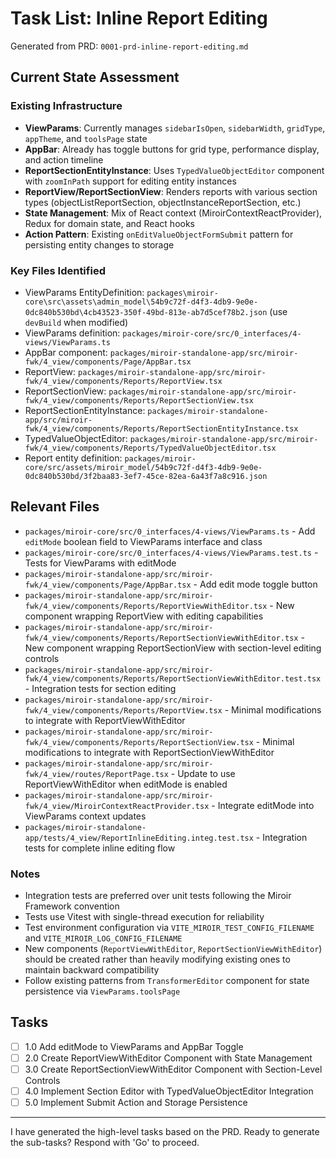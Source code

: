 # Task List: Inline Report Editing

Generated from PRD: `0001-prd-inline-report-editing.md`

## Current State Assessment

### Existing Infrastructure
- **ViewParams**: Currently manages `sidebarIsOpen`, `sidebarWidth`, `gridType`, `appTheme`, and `toolsPage` state
- **AppBar**: Already has toggle buttons for grid type, performance display, and action timeline
- **ReportSectionEntityInstance**: Uses `TypedValueObjectEditor` component with `zoomInPath` support for editing entity instances
- **ReportView/ReportSectionView**: Renders reports with various section types (objectListReportSection, objectInstanceReportSection, etc.)
- **State Management**: Mix of React context (MiroirContextReactProvider), Redux for domain state, and React hooks
- **Action Pattern**: Existing `onEditValueObjectFormSubmit` pattern for persisting entity changes to storage

### Key Files Identified
- ViewParams EntityDefinition: `packages\miroir-core\src\assets\admin_model\54b9c72f-d4f3-4db9-9e0e-0dc840b530bd\4cb43523-350f-49bd-813e-ab7d5cef78b2.json` (use `devBuild` when modified)
- ViewParams definition: `packages/miroir-core/src/0_interfaces/4-views/ViewParams.ts`
- AppBar component: `packages/miroir-standalone-app/src/miroir-fwk/4_view/components/Page/AppBar.tsx`
- ReportView: `packages/miroir-standalone-app/src/miroir-fwk/4_view/components/Reports/ReportView.tsx`
- ReportSectionView: `packages/miroir-standalone-app/src/miroir-fwk/4_view/components/Reports/ReportSectionView.tsx`
- ReportSectionEntityInstance: `packages/miroir-standalone-app/src/miroir-fwk/4_view/components/Reports/ReportSectionEntityInstance.tsx`
- TypedValueObjectEditor: `packages/miroir-standalone-app/src/miroir-fwk/4_view/components/Reports/TypedValueObjectEditor.tsx`
- Report entity definition: `packages/miroir-core/src/assets/miroir_model/54b9c72f-d4f3-4db9-9e0e-0dc840b530bd/3f2baa83-3ef7-45ce-82ea-6a43f7a8c916.json`

## Relevant Files

- `packages/miroir-core/src/0_interfaces/4-views/ViewParams.ts` - Add `editMode` boolean field to ViewParams interface and class
- `packages/miroir-core/src/0_interfaces/4-views/ViewParams.test.ts` - Tests for ViewParams with editMode
- `packages/miroir-standalone-app/src/miroir-fwk/4_view/components/Page/AppBar.tsx` - Add edit mode toggle button
- `packages/miroir-standalone-app/src/miroir-fwk/4_view/components/Reports/ReportViewWithEditor.tsx` - New component wrapping ReportView with editing capabilities
- `packages/miroir-standalone-app/src/miroir-fwk/4_view/components/Reports/ReportSectionViewWithEditor.tsx` - New component wrapping ReportSectionView with section-level editing controls
- `packages/miroir-standalone-app/src/miroir-fwk/4_view/components/Reports/ReportSectionViewWithEditor.test.tsx` - Integration tests for section editing
- `packages/miroir-standalone-app/src/miroir-fwk/4_view/components/Reports/ReportView.tsx` - Minimal modifications to integrate with ReportViewWithEditor
- `packages/miroir-standalone-app/src/miroir-fwk/4_view/components/Reports/ReportSectionView.tsx` - Minimal modifications to integrate with ReportSectionViewWithEditor
- `packages/miroir-standalone-app/src/miroir-fwk/4_view/routes/ReportPage.tsx` - Update to use ReportViewWithEditor when editMode is enabled
- `packages/miroir-standalone-app/src/miroir-fwk/4_view/MiroirContextReactProvider.tsx` - Integrate editMode into ViewParams context updates
- `packages/miroir-standalone-app/tests/4_view/ReportInlineEditing.integ.test.tsx` - Integration tests for complete inline editing flow

### Notes

- Integration tests are preferred over unit tests following the Miroir Framework convention
- Tests use Vitest with single-thread execution for reliability
- Test environment configuration via `VITE_MIROIR_TEST_CONFIG_FILENAME` and `VITE_MIROIR_LOG_CONFIG_FILENAME`
- New components (`ReportViewWithEditor`, `ReportSectionViewWithEditor`) should be created rather than heavily modifying existing ones to maintain backward compatibility
- Follow existing patterns from `TransformerEditor` component for state persistence via `ViewParams.toolsPage`

## Tasks

- [ ] 1.0 Add editMode to ViewParams and AppBar Toggle
- [ ] 2.0 Create ReportViewWithEditor Component with State Management
- [ ] 3.0 Create ReportSectionViewWithEditor Component with Section-Level Controls
- [ ] 4.0 Implement Section Editor with TypedValueObjectEditor Integration
- [ ] 5.0 Implement Submit Action and Storage Persistence

---

I have generated the high-level tasks based on the PRD. Ready to generate the sub-tasks? Respond with 'Go' to proceed.
